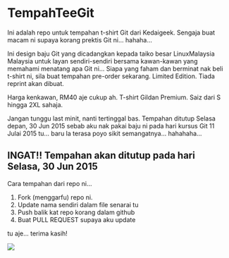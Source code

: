# TempahTeeGit

Ini adalah repo untuk tempahan t-shirt Git dari Kedaigeek.
Sengaja buat macam ni supaya korang prektis Git ni... hahaha...

Ini design baju Git yang dicadangkan kepada taiko besar LinuxMalaysia Malaysia untuk layan 
sendiri-sendiri bersama kawan-kawan yang memahami menatang apa Git ni... 
Siapa yang faham dan berminat nak beli t-shirt ni, 
sila buat tempahan pre-order sekarang. Limited Edition. Tiada reprint akan dibuat.


Harga kenkawan, RM40 aje cukup ah. 
T-shirt Gildan Premium. 
Saiz dari S hingga 2XL sahaja.


Jangan tunggu last minit, nanti tertinggal bas. 
Tempahan ditutup Selasa depan, 30 Jun 2015 
sebab aku nak pakai baju ni pada hari kursus Git 11 Julai 2015 tu... 
baru la terasa poyo sikit semangatnya... hahahaha...

## INGAT!! Tempahan akan ditutup pada hari Selasa, 30 Jun 2015

Cara tempahan dari repo ni...
 1. Fork (menggarfu) repo ni.
 2. Update nama sendiri dalam file senarai tu
 3. Push balik kat repo korang dalam github
 4. Buat PULL REQUEST supaya aku update

tu aje... terima kasih!

![](git_tshirt_preview.png)

